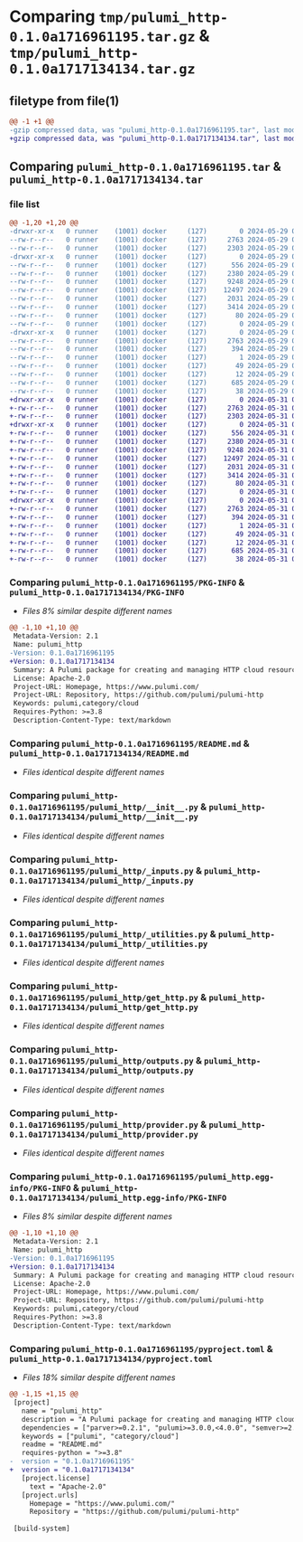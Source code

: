 # Comparing `tmp/pulumi_http-0.1.0a1716961195.tar.gz` & `tmp/pulumi_http-0.1.0a1717134134.tar.gz`

## filetype from file(1)

```diff
@@ -1 +1 @@
-gzip compressed data, was "pulumi_http-0.1.0a1716961195.tar", last modified: Wed May 29 05:44:07 2024, max compression
+gzip compressed data, was "pulumi_http-0.1.0a1717134134.tar", last modified: Fri May 31 05:49:56 2024, max compression
```

## Comparing `pulumi_http-0.1.0a1716961195.tar` & `pulumi_http-0.1.0a1717134134.tar`

### file list

```diff
@@ -1,20 +1,20 @@
-drwxr-xr-x   0 runner    (1001) docker     (127)        0 2024-05-29 05:44:07.712860 pulumi_http-0.1.0a1716961195/
--rw-r--r--   0 runner    (1001) docker     (127)     2763 2024-05-29 05:44:07.712860 pulumi_http-0.1.0a1716961195/PKG-INFO
--rw-r--r--   0 runner    (1001) docker     (127)     2303 2024-05-29 05:44:01.000000 pulumi_http-0.1.0a1716961195/README.md
-drwxr-xr-x   0 runner    (1001) docker     (127)        0 2024-05-29 05:44:07.708860 pulumi_http-0.1.0a1716961195/pulumi_http/
--rw-r--r--   0 runner    (1001) docker     (127)      556 2024-05-29 05:44:01.000000 pulumi_http-0.1.0a1716961195/pulumi_http/__init__.py
--rw-r--r--   0 runner    (1001) docker     (127)     2380 2024-05-29 05:44:01.000000 pulumi_http-0.1.0a1716961195/pulumi_http/_inputs.py
--rw-r--r--   0 runner    (1001) docker     (127)     9248 2024-05-29 05:44:01.000000 pulumi_http-0.1.0a1716961195/pulumi_http/_utilities.py
--rw-r--r--   0 runner    (1001) docker     (127)    12497 2024-05-29 05:44:01.000000 pulumi_http-0.1.0a1716961195/pulumi_http/get_http.py
--rw-r--r--   0 runner    (1001) docker     (127)     2031 2024-05-29 05:44:01.000000 pulumi_http-0.1.0a1716961195/pulumi_http/outputs.py
--rw-r--r--   0 runner    (1001) docker     (127)     3414 2024-05-29 05:44:01.000000 pulumi_http-0.1.0a1716961195/pulumi_http/provider.py
--rw-r--r--   0 runner    (1001) docker     (127)       80 2024-05-29 05:44:01.000000 pulumi_http-0.1.0a1716961195/pulumi_http/pulumi-plugin.json
--rw-r--r--   0 runner    (1001) docker     (127)        0 2024-05-29 05:44:01.000000 pulumi_http-0.1.0a1716961195/pulumi_http/py.typed
-drwxr-xr-x   0 runner    (1001) docker     (127)        0 2024-05-29 05:44:07.712860 pulumi_http-0.1.0a1716961195/pulumi_http.egg-info/
--rw-r--r--   0 runner    (1001) docker     (127)     2763 2024-05-29 05:44:07.000000 pulumi_http-0.1.0a1716961195/pulumi_http.egg-info/PKG-INFO
--rw-r--r--   0 runner    (1001) docker     (127)      394 2024-05-29 05:44:07.000000 pulumi_http-0.1.0a1716961195/pulumi_http.egg-info/SOURCES.txt
--rw-r--r--   0 runner    (1001) docker     (127)        1 2024-05-29 05:44:07.000000 pulumi_http-0.1.0a1716961195/pulumi_http.egg-info/dependency_links.txt
--rw-r--r--   0 runner    (1001) docker     (127)       49 2024-05-29 05:44:07.000000 pulumi_http-0.1.0a1716961195/pulumi_http.egg-info/requires.txt
--rw-r--r--   0 runner    (1001) docker     (127)       12 2024-05-29 05:44:07.000000 pulumi_http-0.1.0a1716961195/pulumi_http.egg-info/top_level.txt
--rw-r--r--   0 runner    (1001) docker     (127)      685 2024-05-29 05:44:01.000000 pulumi_http-0.1.0a1716961195/pyproject.toml
--rw-r--r--   0 runner    (1001) docker     (127)       38 2024-05-29 05:44:07.712860 pulumi_http-0.1.0a1716961195/setup.cfg
+drwxr-xr-x   0 runner    (1001) docker     (127)        0 2024-05-31 05:49:56.574184 pulumi_http-0.1.0a1717134134/
+-rw-r--r--   0 runner    (1001) docker     (127)     2763 2024-05-31 05:49:56.574184 pulumi_http-0.1.0a1717134134/PKG-INFO
+-rw-r--r--   0 runner    (1001) docker     (127)     2303 2024-05-31 05:49:50.000000 pulumi_http-0.1.0a1717134134/README.md
+drwxr-xr-x   0 runner    (1001) docker     (127)        0 2024-05-31 05:49:56.574184 pulumi_http-0.1.0a1717134134/pulumi_http/
+-rw-r--r--   0 runner    (1001) docker     (127)      556 2024-05-31 05:49:50.000000 pulumi_http-0.1.0a1717134134/pulumi_http/__init__.py
+-rw-r--r--   0 runner    (1001) docker     (127)     2380 2024-05-31 05:49:50.000000 pulumi_http-0.1.0a1717134134/pulumi_http/_inputs.py
+-rw-r--r--   0 runner    (1001) docker     (127)     9248 2024-05-31 05:49:50.000000 pulumi_http-0.1.0a1717134134/pulumi_http/_utilities.py
+-rw-r--r--   0 runner    (1001) docker     (127)    12497 2024-05-31 05:49:50.000000 pulumi_http-0.1.0a1717134134/pulumi_http/get_http.py
+-rw-r--r--   0 runner    (1001) docker     (127)     2031 2024-05-31 05:49:50.000000 pulumi_http-0.1.0a1717134134/pulumi_http/outputs.py
+-rw-r--r--   0 runner    (1001) docker     (127)     3414 2024-05-31 05:49:50.000000 pulumi_http-0.1.0a1717134134/pulumi_http/provider.py
+-rw-r--r--   0 runner    (1001) docker     (127)       80 2024-05-31 05:49:50.000000 pulumi_http-0.1.0a1717134134/pulumi_http/pulumi-plugin.json
+-rw-r--r--   0 runner    (1001) docker     (127)        0 2024-05-31 05:49:50.000000 pulumi_http-0.1.0a1717134134/pulumi_http/py.typed
+drwxr-xr-x   0 runner    (1001) docker     (127)        0 2024-05-31 05:49:56.574184 pulumi_http-0.1.0a1717134134/pulumi_http.egg-info/
+-rw-r--r--   0 runner    (1001) docker     (127)     2763 2024-05-31 05:49:56.000000 pulumi_http-0.1.0a1717134134/pulumi_http.egg-info/PKG-INFO
+-rw-r--r--   0 runner    (1001) docker     (127)      394 2024-05-31 05:49:56.000000 pulumi_http-0.1.0a1717134134/pulumi_http.egg-info/SOURCES.txt
+-rw-r--r--   0 runner    (1001) docker     (127)        1 2024-05-31 05:49:56.000000 pulumi_http-0.1.0a1717134134/pulumi_http.egg-info/dependency_links.txt
+-rw-r--r--   0 runner    (1001) docker     (127)       49 2024-05-31 05:49:56.000000 pulumi_http-0.1.0a1717134134/pulumi_http.egg-info/requires.txt
+-rw-r--r--   0 runner    (1001) docker     (127)       12 2024-05-31 05:49:56.000000 pulumi_http-0.1.0a1717134134/pulumi_http.egg-info/top_level.txt
+-rw-r--r--   0 runner    (1001) docker     (127)      685 2024-05-31 05:49:50.000000 pulumi_http-0.1.0a1717134134/pyproject.toml
+-rw-r--r--   0 runner    (1001) docker     (127)       38 2024-05-31 05:49:56.574184 pulumi_http-0.1.0a1717134134/setup.cfg
```

### Comparing `pulumi_http-0.1.0a1716961195/PKG-INFO` & `pulumi_http-0.1.0a1717134134/PKG-INFO`

 * *Files 8% similar despite different names*

```diff
@@ -1,10 +1,10 @@
 Metadata-Version: 2.1
 Name: pulumi_http
-Version: 0.1.0a1716961195
+Version: 0.1.0a1717134134
 Summary: A Pulumi package for creating and managing HTTP cloud resources.
 License: Apache-2.0
 Project-URL: Homepage, https://www.pulumi.com/
 Project-URL: Repository, https://github.com/pulumi/pulumi-http
 Keywords: pulumi,category/cloud
 Requires-Python: >=3.8
 Description-Content-Type: text/markdown
```

### Comparing `pulumi_http-0.1.0a1716961195/README.md` & `pulumi_http-0.1.0a1717134134/README.md`

 * *Files identical despite different names*

### Comparing `pulumi_http-0.1.0a1716961195/pulumi_http/__init__.py` & `pulumi_http-0.1.0a1717134134/pulumi_http/__init__.py`

 * *Files identical despite different names*

### Comparing `pulumi_http-0.1.0a1716961195/pulumi_http/_inputs.py` & `pulumi_http-0.1.0a1717134134/pulumi_http/_inputs.py`

 * *Files identical despite different names*

### Comparing `pulumi_http-0.1.0a1716961195/pulumi_http/_utilities.py` & `pulumi_http-0.1.0a1717134134/pulumi_http/_utilities.py`

 * *Files identical despite different names*

### Comparing `pulumi_http-0.1.0a1716961195/pulumi_http/get_http.py` & `pulumi_http-0.1.0a1717134134/pulumi_http/get_http.py`

 * *Files identical despite different names*

### Comparing `pulumi_http-0.1.0a1716961195/pulumi_http/outputs.py` & `pulumi_http-0.1.0a1717134134/pulumi_http/outputs.py`

 * *Files identical despite different names*

### Comparing `pulumi_http-0.1.0a1716961195/pulumi_http/provider.py` & `pulumi_http-0.1.0a1717134134/pulumi_http/provider.py`

 * *Files identical despite different names*

### Comparing `pulumi_http-0.1.0a1716961195/pulumi_http.egg-info/PKG-INFO` & `pulumi_http-0.1.0a1717134134/pulumi_http.egg-info/PKG-INFO`

 * *Files 8% similar despite different names*

```diff
@@ -1,10 +1,10 @@
 Metadata-Version: 2.1
 Name: pulumi_http
-Version: 0.1.0a1716961195
+Version: 0.1.0a1717134134
 Summary: A Pulumi package for creating and managing HTTP cloud resources.
 License: Apache-2.0
 Project-URL: Homepage, https://www.pulumi.com/
 Project-URL: Repository, https://github.com/pulumi/pulumi-http
 Keywords: pulumi,category/cloud
 Requires-Python: >=3.8
 Description-Content-Type: text/markdown
```

### Comparing `pulumi_http-0.1.0a1716961195/pyproject.toml` & `pulumi_http-0.1.0a1717134134/pyproject.toml`

 * *Files 18% similar despite different names*

```diff
@@ -1,15 +1,15 @@
 [project]
   name = "pulumi_http"
   description = "A Pulumi package for creating and managing HTTP cloud resources."
   dependencies = ["parver>=0.2.1", "pulumi>=3.0.0,<4.0.0", "semver>=2.8.1"]
   keywords = ["pulumi", "category/cloud"]
   readme = "README.md"
   requires-python = ">=3.8"
-  version = "0.1.0a1716961195"
+  version = "0.1.0a1717134134"
   [project.license]
     text = "Apache-2.0"
   [project.urls]
     Homepage = "https://www.pulumi.com/"
     Repository = "https://github.com/pulumi/pulumi-http"
 
 [build-system]
```

